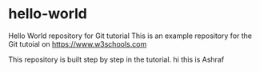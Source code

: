 # hello-world
Hello World repository for Git tutorial
This is an example repository for the Git tutoial on https://www.w3schools.com

This repository is built step by step in the tutorial.
hi this is Ashraf
